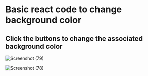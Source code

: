 <h1>Basic react code to change background color</h1>
<h2>Click the buttons to change the associated background color</h2>

![Screenshot (79)](https://github.com/user-attachments/assets/5b71913a-bddf-4c97-abec-d5f072719044)

![Screenshot (78)](https://github.com/user-attachments/assets/62e6053c-0982-4fab-b240-161cd58d4645)
